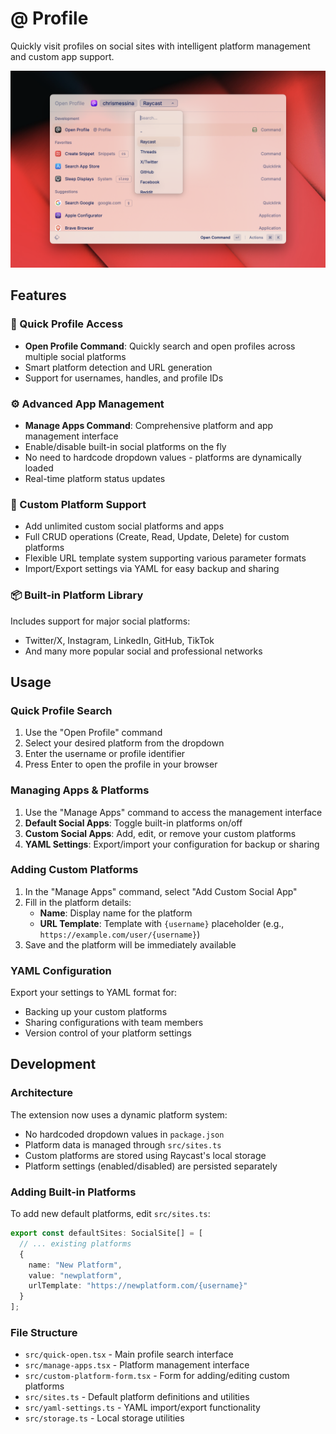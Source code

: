 # @ Profile

Quickly visit profiles on social sites with intelligent platform management and custom app support.

![@ Profile Extension](metadata/social-profile-1.png)

## Features

### 🚀 Quick Profile Access
- **Open Profile Command**: Quickly search and open profiles across multiple social platforms
- Smart platform detection and URL generation
- Support for usernames, handles, and profile IDs

### ⚙️ Advanced App Management
- **Manage Apps Command**: Comprehensive platform and app management interface
- Enable/disable built-in social platforms on the fly
- No need to hardcode dropdown values - platforms are dynamically loaded
- Real-time platform status updates

### 🎯 Custom Platform Support
- Add unlimited custom social platforms and apps
- Full CRUD operations (Create, Read, Update, Delete) for custom platforms
- Flexible URL template system supporting various parameter formats
- Import/Export settings via YAML for easy backup and sharing

### 📦 Built-in Platform Library
Includes support for major social platforms:
- Twitter/X, Instagram, LinkedIn, GitHub, TikTok
- And many more popular social and professional networks

## Usage

### Quick Profile Search
1. Use the "Open Profile" command
2. Select your desired platform from the dropdown
3. Enter the username or profile identifier
4. Press Enter to open the profile in your browser

### Managing Apps & Platforms
1. Use the "Manage Apps" command to access the management interface
2. **Default Social Apps**: Toggle built-in platforms on/off
3. **Custom Social Apps**: Add, edit, or remove your custom platforms
4. **YAML Settings**: Export/import your configuration for backup or sharing

### Adding Custom Platforms
1. In the "Manage Apps" command, select "Add Custom Social App"
2. Fill in the platform details:
   - **Name**: Display name for the platform
   - **URL Template**: Template with `{username}` placeholder (e.g., `https://example.com/user/{username}`)
3. Save and the platform will be immediately available

### YAML Configuration
Export your settings to YAML format for:
- Backing up your custom platforms
- Sharing configurations with team members
- Version control of your platform settings

## Development

### Architecture
The extension now uses a dynamic platform system:
- No hardcoded dropdown values in `package.json`
- Platform data is managed through `src/sites.ts`
- Custom platforms are stored using Raycast's local storage
- Platform settings (enabled/disabled) are persisted separately

### Adding Built-in Platforms
To add new default platforms, edit `src/sites.ts`:

```typescript
export const defaultSites: SocialSite[] = [
  // ... existing platforms
  {
    name: "New Platform",
    value: "newplatform",
    urlTemplate: "https://newplatform.com/{username}"
  }
];
```

### File Structure
- `src/quick-open.tsx` - Main profile search interface
- `src/manage-apps.tsx` - Platform management interface
- `src/custom-platform-form.tsx` - Form for adding/editing custom platforms
- `src/sites.ts` - Default platform definitions and utilities
- `src/yaml-settings.ts` - YAML import/export functionality
- `src/storage.ts` - Local storage utilities
